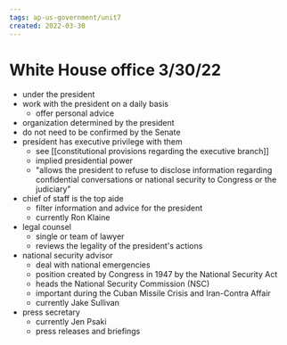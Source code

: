 ```yaml
---
tags: ap-us-government/unit7 
created: 2022-03-30
---
```


# White House office 3/30/22

- under the president
- work with the president on a daily basis
	- offer personal advice
- organization determined by the president
- do not need to be confirmed by the Senate
- president has executive privilege with them
	- see [[constitutional provisions regarding the executive branch]]
	- implied presidential power
	- "allows the president to refuse to disclose information regarding confidential conversations or national security to Congress or the judiciary"
- chief of staff is the top aide
	- filter information and advice for the president
	- currently Ron Klaine
- legal counsel
	- single or team of lawyer
	- reviews the legality of the president's actions
- national security advisor
	- deal with national emergencies
	- position created by Congress in 1947 by the National Security Act
	- heads the National Security Commission (NSC)
	- important during the Cuban Missile Crisis and Iran-Contra Affair
	- currently Jake Sullivan
- press secretary
	- currently Jen Psaki
	- press releases and briefings 
